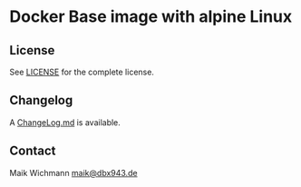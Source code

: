 # Docker Base image with alpine Linux


## License

See [LICENSE](LICENSE) for the complete license.


## Changelog

A [ChangeLog.md](ChangeLog.md) is available.


## Contact

Maik Wichmann <maik@dbx943.de>


[Alpine Linux]: http://www.alpinelinux.org

